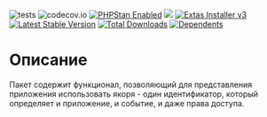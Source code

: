 ![tests](https://github.com/jeyroik/deflou-anchors/workflows/PHP%20Composer/badge.svg?branch=master&event=push)
![codecov.io](https://codecov.io/gh/jeyroik/deflou-anchors/coverage.svg?branch=master)
<a href="https://github.com/phpstan/phpstan"><img src="https://img.shields.io/badge/PHPStan-enabled-brightgreen.svg?style=flat" alt="PHPStan Enabled"></a>
<a href="https://codeclimate.com/github/jeyroik/deflou-anchors/maintainability"><img src="https://api.codeclimate.com/v1/badges/fe2efa8dfd95e0ecefd7/maintainability" /></a>
<a href="https://github.com/jeyroik/extas-installer/" title="Extas Installer v3"><img alt="Extas Installer v3" src="https://img.shields.io/badge/installer-v3-green"></a>
[![Latest Stable Version](https://poser.pugx.org/jeyroik/deflou-anchors/v)](//packagist.org/packages/jeyroik/extas-q-crawlers)
[![Total Downloads](https://poser.pugx.org/jeyroik/deflou-anchors/downloads)](//packagist.org/packages/jeyroik/extas-q-crawlers)
[![Dependents](https://poser.pugx.org/jeyroik/deflou-anchors/dependents)](//packagist.org/packages/jeyroik/extas-q-crawlers)

# Описание

Пакет содержит функционал, позволяющий для представления приложения использовать якоря - один идентификатор, который определяет и приложение, и событие, и даже права доступа.